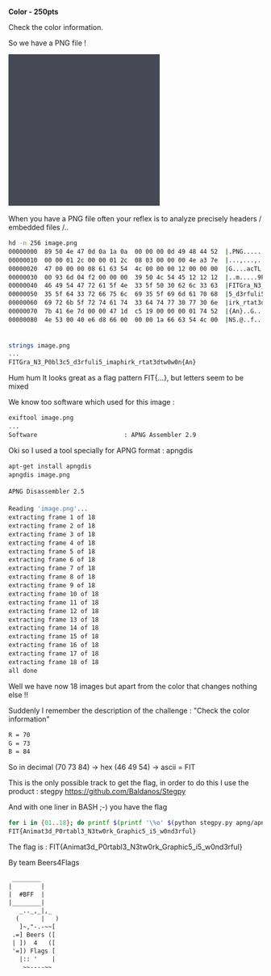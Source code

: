 **Color - 250pts**

Check the color information.


So we have a PNG file !

![Alt](img/image.png "initial PNG")


When you have a PNG file often your reflex is to analyze precisely headers / embedded files /..

```BASH
hd -n 256 image.png 
00000000  89 50 4e 47 0d 0a 1a 0a  00 00 00 0d 49 48 44 52  |.PNG........IHDR|
00000010  00 00 01 2c 00 00 01 2c  08 03 00 00 00 4e a3 7e  |...,...,.....N.~|
00000020  47 00 00 00 08 61 63 54  4c 00 00 00 12 00 00 00  |G....acTL.......|
00000030  00 93 6d 04 f2 00 00 00  39 50 4c 54 45 12 12 12  |..m.....9PLTE...|
00000040  46 49 54 47 72 61 5f 4e  33 5f 50 30 62 6c 33 63  |FITGra_N3_P0bl3c|
00000050  35 5f 64 33 72 66 75 6c  69 35 5f 69 6d 61 70 68  |5_d3rfuli5_imaph|
00000060  69 72 6b 5f 72 74 61 74  33 64 74 77 30 77 30 6e  |irk_rtat3dtw0w0n|
00000070  7b 41 6e 7d 00 00 47 1d  c5 19 00 00 00 01 74 52  |{An}..G.......tR|
00000080  4e 53 00 40 e6 d8 66 00  00 00 1a 66 63 54 4c 00  |NS.@..f....fcTL.|


strings image.png 
...
FITGra_N3_P0bl3c5_d3rfuli5_imaphirk_rtat3dtw0w0n{An}

```


Hum hum It looks great as a flag pattern FIT{...}, but letters seem to be mixed


We know too software which used for this image :
```BASH
exiftool image.png 
...
Software                        : APNG Assembler 2.9
```

Oki so I used a tool specially for APNG format : apngdis
```BASH
apt-get install apngdis
apngdis image.png 

APNG Disassembler 2.5

Reading 'image.png'...
extracting frame 1 of 18
extracting frame 2 of 18
extracting frame 3 of 18
extracting frame 4 of 18
extracting frame 5 of 18
extracting frame 6 of 18
extracting frame 7 of 18
extracting frame 8 of 18
extracting frame 9 of 18
extracting frame 10 of 18
extracting frame 11 of 18
extracting frame 12 of 18
extracting frame 13 of 18
extracting frame 14 of 18
extracting frame 15 of 18
extracting frame 16 of 18
extracting frame 17 of 18
extracting frame 18 of 18
all done
```

Well we have now 18 images but apart from the color that changes nothing else !!

Suddenly I remember the description of the challenge : "Check the color information"

```BASH
R = 70
G = 73
B = 84
```

So in decimal (70 73 84) -> hex (46 49 54) -> ascii = FIT


This is the only possible track to get the flag, in order to do this I use the product : stegpy
https://github.com/Baldanos/Stegpy


And with one liner in BASH ;-) you have the flag
```BASH
for i in {01..18}; do printf $(printf '\%o' $(python stegpy.py apng/apngframe$i.png -C -p color_info | grep -v "Alpha" | grep "distribution" | cut -d':' -f 2 | sed -e 's/\[\([0-9]*\).*/\1/;s/ //g' | tr '\n' ' ')) ;done
FIT{Animat3d_P0rtabl3_N3tw0rk_Graphic5_i5_w0nd3rful}
```


The flag is : FIT{Animat3d_P0rtabl3_N3tw0rk_Graphic5_i5_w0nd3rful}

By team Beers4Flags


```
 ________
|        |
|  #BFF  |
|________|
   _.._,_|,_
  (      |   )
   ]~,"-.-~~[
 .=] Beers ([
 | ])  4   ([
 '=]) Flags [
   |:: '    |
    ~~----~~
```
